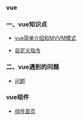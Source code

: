 ### vue
### 一、vue知识点
* [vue简单介绍和MVVM模式](./vue-init.md)

* [自定义指令](./directive.md)

### 二、vue遇到的问题
* [问题](./problem/HOME.md)

### vue组件
* [组件首页](./compontents/home.md)
